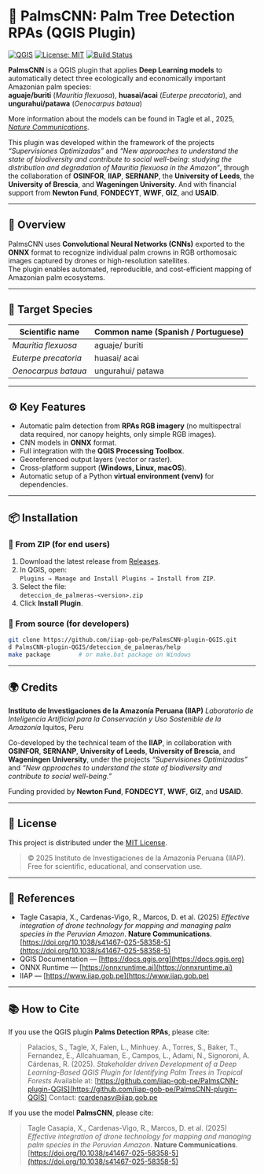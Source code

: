# 🌴 PalmsCNN: Palm Tree Detection RPAs (QGIS Plugin)

[![QGIS](https://img.shields.io/badge/QGIS-3.34%2B-green.svg)](https://qgis.org)
[![License: MIT](https://img.shields.io/badge/license-MIT-blue.svg)](./LICENSE)
[![Build Status](https://img.shields.io/badge/build-passing-success.svg)]()

**PalmsCNN** is a QGIS plugin that applies **Deep Learning models** to automatically detect three ecologically and economically important Amazonian palm species:  
**aguaje/buriti** (*Mauritia flexuosa*), **huasai/acai** (*Euterpe precatoria*), and **ungurahui/patawa** (*Oenocarpus bataua*)  

More information about the models can be found in Tagle et al., 2025, [*Nature Communications*](https://www.nature.com/articles/s41467-025-58358-5).

This plugin was developed within the framework of the projects *“Supervisiones Optimizadas”* and *“New approaches to understand the state of biodiversity and contribute to social well-being: studying the distribution and degradation of Mauritia flexuosa in the Amazon”*, through the collaboration of **OSINFOR**, **IIAP**, **SERNANP**, the **University of Leeds**, the **University of Brescia**, and **Wageningen University**. And with financial support from **Newton Fund**, **FONDECYT**, **WWF**, **GIZ**, and **USAID**.

---

## 🧠 Overview

PalmsCNN uses **Convolutional Neural Networks (CNNs)** exported to the **ONNX** format to recognize individual palm crowns in RGB orthomosaic images captured by drones or high-resolution satellites.  
The plugin enables automated, reproducible, and cost-efficient mapping of Amazonian palm ecosystems.

---

## 🌿 Target Species

| Scientific name | Common name (Spanish / Portuguese) |
|------------------|-------------|
| *Mauritia flexuosa* | aguaje/ buriti |
| *Euterpe precatoria* | huasai/ acai |
| *Oenocarpus bataua* | ungurahui/ patawa |

---

## ⚙️ Key Features

- Automatic palm detection from **RPAs RGB imagery** (no multispectral data required, nor canopy heights, only simple RGB images).  
- CNN models in **ONNX** format.  
- Full integration with the **QGIS Processing Toolbox**.  
- Georeferenced output layers (vector or raster).  
- Cross-platform support (**Windows, Linux, macOS**).  
- Automatic setup of a Python **virtual environment (venv)** for dependencies.  
---

## 📦 Installation

### 🔹 From ZIP (for end users)
1. Download the latest release from [Releases](../../releases).  
2. In QGIS, open:  
   `Plugins → Manage and Install Plugins → Install from ZIP`.  
3. Select the file:  
   `deteccion_de_palmeras-<version>.zip`  
4. Click **Install Plugin**.

### 🔹 From source (for developers)
```bash
git clone https://github.com/iiap-gob-pe/PalmsCNN-plugin-QGIS.git
d PalmsCNN-plugin-QGIS/deteccion_de_palmeras/help
make package        # or make.bat package on Windows
```
---
## 🌍 Credits

**Instituto de Investigaciones de la Amazonía Peruana (IIAP)**
*Laboratorio de Inteligencia Artificial para la Conservación y Uso Sostenible de la Amazonía*
Iquitos, Peru

Co-developed by the technical team of the **IIAP**, in collaboration with **OSINFOR**, **SERNANP**, **University of Leeds**, **University of Brescia**, and **Wageningen University**, under the projects *“Supervisiones Optimizadas”* and *“New approaches to understand the state of biodiversity and contribute to social well-being.”*

Funding provided by **Newton Fund**, **FONDECYT**, **WWF**, **GIZ**, and **USAID**.

---

## 🧾 License

This project is distributed under the [MIT License](./LICENSE).

> © 2025 Instituto de Investigaciones de la Amazonía Peruana (IIAP).
> Free for scientific, educational, and conservation use.

---

## 🔗 References

* Tagle Casapia, X., Cardenas-Vigo, R., Marcos, D. et al. (2025) *Effective integration of drone technology for mapping and managing palm species in the Peruvian Amazon*. **Nature Communications**. [https://doi.org/10.1038/s41467-025-58358-5](https://doi.org/10.1038/s41467-025-58358-5)
* QGIS Documentation — [https://docs.qgis.org](https://docs.qgis.org)
* ONNX Runtime — [https://onnxruntime.ai](https://onnxruntime.ai)
* IIAP — [https://www.iiap.gob.pe](https://www.iiap.gob.pe)

---

## 📚 How to Cite

If you use the QGIS plugin **Palms Detection RPAs**, please cite:

> Palacios, S., Tagle, X, Falen, L., Minhuey. A., Torres, S., Baker, T., Fernandez, E., Allcahuaman, E., Campos, L., Adami, N., Signoroni, A. Cárdenas, R. (2025).
> *Stakeholder driven Development of a Deep Learning-Based QGIS Plugin for Identifying Palm Trees in Tropical Forests*
> Available at: [https://github.com/iiap-gob-pe/PalmsCNN-plugin-QGIS](https://github.com/iiap-gob-pe/PalmsCNN-plugin-QGIS)
> Contact: [rcardenasv@iiap.gob.pe](mailto:rcardenasv@iiap.gob.pe)
>

If you use the model **PalmsCNN**, please cite:
>Tagle Casapia, X., Cardenas-Vigo, R., Marcos, D. et al. (2025) *Effective integration of drone technology for mapping and managing palm species in the Peruvian Amazon*. **Nature Communications**. [https://doi.org/10.1038/s41467-025-58358-5](https://doi.org/10.1038/s41467-025-58358-5)
> 

